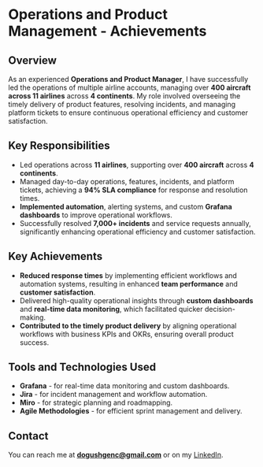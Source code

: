 # Operations and Product Management - Achievements

## Overview

As an experienced **Operations and Product Manager**, I have successfully led the operations of multiple airline accounts, managing over **400 aircraft across 11 airlines** across **4 continents**. My role involved overseeing the timely delivery of product features, resolving incidents, and managing platform tickets to ensure continuous operational efficiency and customer satisfaction.

## Key Responsibilities

- Led operations across **11 airlines**, supporting over **400 aircraft** across **4 continents**.
- Managed day-to-day operations, features, incidents, and platform tickets, achieving a **94% SLA compliance** for response and resolution times.
- **Implemented automation**, alerting systems, and custom **Grafana dashboards** to improve operational workflows.
- Successfully resolved **7,000+ incidents** and service requests annually, significantly enhancing operational efficiency and customer satisfaction.

## Key Achievements

- **Reduced response times** by implementing efficient workflows and automation systems, resulting in enhanced **team performance** and **customer satisfaction**.
- Delivered high-quality operational insights through **custom dashboards** and **real-time data monitoring**, which facilitated quicker decision-making.
- **Contributed to the timely product delivery** by aligning operational workflows with business KPIs and OKRs, ensuring overall product success.

## Tools and Technologies Used

- **Grafana** - for real-time data monitoring and custom dashboards.
- **Jira** - for incident management and workflow automation.
- **Miro** - for strategic planning and roadmapping.
- **Agile Methodologies** - for efficient sprint management and delivery.

## Contact

You can reach me at **[dogushgenc@gmail.com](mailto:dogushgenc@gmail.com)** or on my [LinkedIn](https://www.linkedin.com/in/do%C4%9Fu%C5%9F-gen%C3%A7-25878154/).
